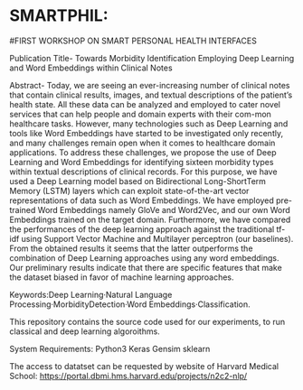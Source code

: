 # SMARTPHIL:
#FIRST WORKSHOP ON SMART PERSONAL HEALTH INTERFACES


Publication Title-
Towards Morbidity Identification Employing Deep Learning and Word Embeddings within Clinical Notes

Abstract-
Today, we are seeing  an ever-increasing number  of clinical notes that contain clinical results, images, and textual descriptions of the patient’s health state. All these data can be analyzed and employed to cater novel services that can help people and domain experts with their com-mon healthcare tasks. However, many technologies such as Deep Learning and tools like Word Embeddings have started to be investigated only recently, and many challenges remain open when it comes to healthcare domain applications. To address these challenges, we propose the use of Deep Learning and Word Embeddings for identifying sixteen morbidity types within  textual descriptions of  clinical records. For this purpose, we have used a Deep Learning model based on Bidirectional Long-ShortTerm Memory (LSTM) layers which can exploit state-of-the-art vector representations of data such as Word Embeddings. We have employed pre-trained  Word  Embeddings namely GloVe and Word2Vec,  and our own Word Embeddings trained on the target domain. Furthermore, we have compared the performances of the deep learning approach against the traditional tf-idf using Support Vector Machine and Multilayer perceptron (our baselines). From the obtained results it seems that the latter outperforms the combination of Deep Learning approaches using any word embeddings. Our preliminary results indicate that there are specific features that make the dataset biased in favor of machine learning approaches.

Keywords:Deep Learning·Natural Language Processing·MorbidityDetection·Word Embeddings·Classification.

This repository contains the source code used for our experiments, to run classical and deep learning algoroithms. 

System Requirements: 
Python3
Keras
Gensim
sklearn

The access to datatset can be requested by website of Harvard Medical School:
https://portal.dbmi.hms.harvard.edu/projects/n2c2-nlp/







